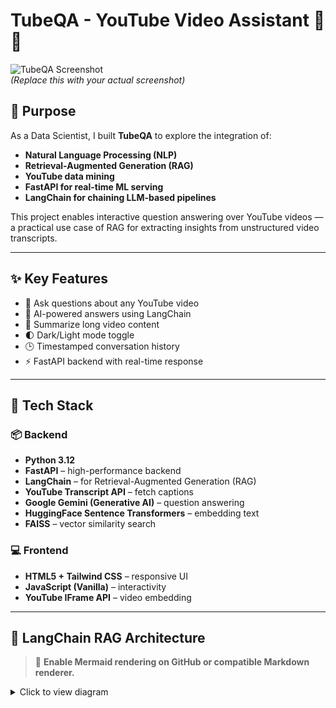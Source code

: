 # TubeQA - YouTube Video Assistant 🎥🤖

![TubeQA Screenshot](https://i.imgur.com/JfKtR8h.png)  
*(*Replace this with your actual screenshot*)*

## 🎯 Purpose

As a Data Scientist, I built **TubeQA** to explore the integration of:
- **Natural Language Processing (NLP)**
- **Retrieval-Augmented Generation (RAG)**
- **YouTube data mining**
- **FastAPI for real-time ML serving**
- **LangChain for chaining LLM-based pipelines**

This project enables interactive question answering over YouTube videos — a practical use case of RAG for extracting insights from unstructured video transcripts.

---

## ✨ Key Features

- 🎯 Ask questions about any YouTube video
- 🧠 AI-powered answers using LangChain
- 📝 Summarize long video content
- 🌓 Dark/Light mode toggle
- 🕒 Timestamped conversation history
- ⚡ FastAPI backend with real-time response

---

## 🔧 Tech Stack

### 📦 Backend
- **Python 3.12**
- **FastAPI** – high-performance backend
- **LangChain** – for Retrieval-Augmented Generation (RAG)
- **YouTube Transcript API** – fetch captions
- **Google Gemini (Generative AI)** – question answering
- **HuggingFace Sentence Transformers** – embedding text
- **FAISS** – vector similarity search

### 💻 Frontend
- **HTML5 + Tailwind CSS** – responsive UI
- **JavaScript (Vanilla)** – interactivity
- **YouTube IFrame API** – video embedding

---

## 🧠 LangChain RAG Architecture

> 📌 **Enable Mermaid rendering on GitHub or compatible Markdown renderer.**

<details>
<summary>Click to view diagram</summary>

```mermaid
graph TD
    A[User Input via UI] --> B[Extract YouTube Video ID]
    B --> C[Fetch Transcript from YouTube]
    C --> D[Chunk Transcript]
    D --> E[Generate Embeddings (HuggingFace)]
    E --> F[Store in FAISS Vector DB]
    G[User Query] --> H[Convert to Embedding]
    H --> I[Semantic Search in FAISS]
    I --> J[Retrieve Top-k Chunks]
    J --> K[LangChain + Gemini API]
    K --> L[Answer Generation]
    L --> M[Return Answer to UI]

